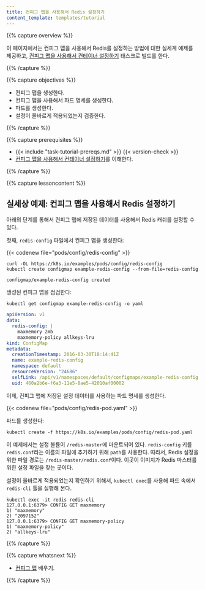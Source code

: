 ```yaml
---
title: 컨피그 맵을 사용해서 Redis 설정하기
content_template: templates/tutorial
---
```


{{% capture overview %}}

이 페이지에서는 컨피그 맵을 사용해서 Redis를 설정하는 방법에 대한 실세계 예제를 제공하고, [컨피그 맵을 사용해서 컨테이너 설정하기](/docs/tasks/configure-pod-container/configure-pod-configmap/) 태스크로 빌드를 한다.

{{% /capture %}}

{{% capture objectives %}}

* 컨피그 맵을 생성한다.
* 컨피그 맵을 사용해서 파드 명세를 생성한다.
* 파드를 생성한다.
* 설정이 올바르게 적용되었는지 검증한다.

{{% /capture %}}

{{% capture prerequisites %}}

* {{< include "task-tutorial-prereqs.md" >}} {{< version-check >}}
* [컨피그 맵을 사용해서 컨테이너 설정하기](/docs/tasks/configure-pod-container/configure-pod-configmap/)를 이해한다.

{{% /capture %}}

{{% capture lessoncontent %}}


## 실세상 예제: 컨피그 맵을 사용해서 Redis 설정하기

아래의 단계를 통해서 컨피그 맵에 저장된 데이터를 사용해서 Redis 캐쉬를 설정할 수 있다.

첫째, `redis-config` 파일에서 컨피그 맵을 생성한다:

{{< codenew file="pods/config/redis-config" >}}

```shell
curl -OL https://k8s.io/examples/pods/config/redis-config
kubectl create configmap example-redis-config --from-file=redis-config
```

```shell
configmap/example-redis-config created
```

생성된 컨피그 맵을 점검한다:

```shell
kubectl get configmap example-redis-config -o yaml
```

```yaml
apiVersion: v1
data:
  redis-config: |
    maxmemory 2mb
    maxmemory-policy allkeys-lru
kind: ConfigMap
metadata:
  creationTimestamp: 2016-03-30T18:14:41Z
  name: example-redis-config
  namespace: default
  resourceVersion: "24686"
  selfLink: /api/v1/namespaces/default/configmaps/example-redis-config
  uid: 460a2b6e-f6a3-11e5-8ae5-42010af00002
```

이제, 컨피그 맵에 저장된 설정 데이터를 사용하는 파드 명세를 생성한다.

{{< codenew file="pods/config/redis-pod.yaml" >}}

파드를 생성한다:

```shell
kubectl create -f https://k8s.io/examples/pods/config/redis-pod.yaml
```

이 예제에서는 설정 볼륨이 `/redis-master`에 마운트되어 있다.
`redis-config` 키를 `redis.conf`라는 이름의 파일에 추가하기 위해 `path`를 사용한다.
따라서, Redis 설정을 위한 파일 경로는 `/redis-master/redis.conf`이다.
이곳이 이미지가 Redis 마스터를 위한 설정 파일을 찾는 곳이다.

설정이 올바르게 적용되었는지 확인하기 위해서, `kubectl exec`를 사용해 파드 속에서 `redis-cli` 툴을 실행해 본다.

```shell
kubectl exec -it redis redis-cli
127.0.0.1:6379> CONFIG GET maxmemory
1) "maxmemory"
2) "2097152"
127.0.0.1:6379> CONFIG GET maxmemory-policy
1) "maxmemory-policy"
2) "allkeys-lru"
```

{{% /capture %}}

{{% capture whatsnext %}}

* [컨피그 맵](/docs/tasks/configure-pod-container/configure-pod-configmap/) 배우기.

{{% /capture %}}


